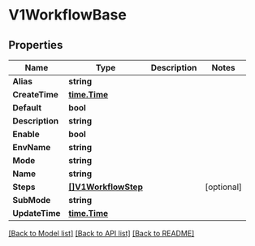 # V1WorkflowBase

## Properties

Name | Type | Description | Notes
------------ | ------------- | ------------- | -------------
**Alias** | **string** |  | 
**CreateTime** | [**time.Time**](time.Time.md) |  | 
**Default** | **bool** |  | 
**Description** | **string** |  | 
**Enable** | **bool** |  | 
**EnvName** | **string** |  | 
**Mode** | **string** |  | 
**Name** | **string** |  | 
**Steps** | [**[]V1WorkflowStep**](V1WorkflowStep.md) |  | [optional] 
**SubMode** | **string** |  | 
**UpdateTime** | [**time.Time**](time.Time.md) |  | 

[[Back to Model list]](../README.md#documentation-for-models) [[Back to API list]](../README.md#documentation-for-api-endpoints) [[Back to README]](../README.md)


